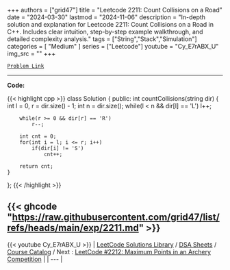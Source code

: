 
+++
authors = ["grid47"]
title = "Leetcode 2211: Count Collisions on a Road"
date = "2024-03-30"
lastmod = "2024-11-06"
description = "In-depth solution and explanation for Leetcode 2211: Count Collisions on a Road in C++. Includes clear intuition, step-by-step example walkthrough, and detailed complexity analysis."
tags = ["String","Stack","Simulation"]
categories = [
    "Medium"
]
series = ["Leetcode"]
youtube = "Cy_E7rABX_U"
img_src = ""
+++



[`Problem Link`](https://leetcode.com/problems/count-collisions-on-a-road/description/)

---
**Code:**

{{< highlight cpp >}}
class Solution {
public:
    int countCollisions(string dir) {
        int l = 0, r = dir.size() - 1;
        int n = dir.size();
        while(l < n && dir[l] == 'L')
            l++;
        
        while(r >= 0 && dir[r] == 'R')
            r--;
        
        int cnt = 0;
        for(int i = l; i <= r; i++)
            if(dir[i] != 'S')
                cnt++;
        
        return cnt;
    }
};
{{< /highlight >}}

{{< ghcode "https://raw.githubusercontent.com/grid47/list/refs/heads/main/exp/2211.md" >}}
---
{{< youtube Cy_E7rABX_U >}}
| [LeetCode Solutions Library](https://grid47.xyz/leetcode/) / [DSA Sheets](https://grid47.xyz/sheets/) / [Course Catalog](https://grid47.xyz/courses/) / Next : [LeetCode #2212: Maximum Points in an Archery Competition](https://grid47.xyz/leetcode/solution-2212-maximum-points-in-an-archery-competition/) |
| --- |
